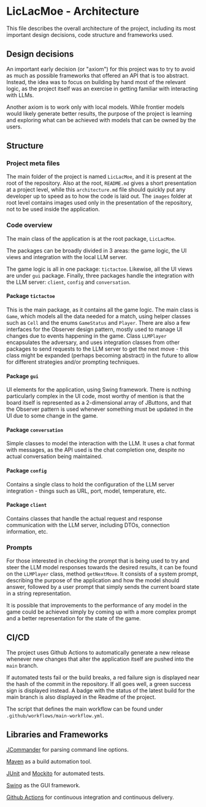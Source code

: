 # LicLacMoe - Architecture

This file describes the overall architecture of the project, including its most important design decisions, code structure and frameworks used.


## Design decisions

An important early decision (or "axiom") for this project was to try to avoid as much as possible frameworks that offered an API that is too abstract. Instead, the idea was to focus on building by hand most of the relevant logic, as the project itself was an exercise in getting familiar with interacting with LLMs.

Another axiom is to work only with local models. While frontier models would likely generate better results, the purpose of the project is learning and exploring what can be achieved with models that can be owned by the users.


## Structure

### Project meta files

The main folder of the project is named `LicLacMoe`, and it is present at the root of the repository. Also at the root, `README.md` gives a short presentation at a project level, while this `architecture.md` file should quickly put any developer up to speed as to how the code is laid out. The `images` folder at root level contains images used only in the presentation of the repository, not to be used inside the application.

### Code overview

The main class of the application is at the root package, `LicLacMoe`.

The packages can be broadly divided in 3 areas: the game logic, the UI views and integration with the local LLM server.

The game logic is all in one package: `tictactoe`. Likewise, all the UI views are under `gui` package. Finally, three packages handle the integration with the LLM server: `client`, `config` and `conversation`.

#### Package `tictactoe`

This is the main package, as it contains all the game logic. The main class is `Game`, which models all the data needed for a match, using helper classes such as `Cell` and the enums `GameStatus` and `Player`. There are also a few interfaces for the Observer design pattern, mostly used to manage UI changes due to events happening in the game. Class `LLMPlayer` encapsulates the adversary, and uses integration classes from other packages to send requests to the LLM server to get the next move - this class might be expanded (perhaps becoming abstract) in the future to allow for different strategies and/or prompting techniques.

#### Package `gui`

UI elements for the application, using Swing framework. There is nothing particularly complex in the UI code, most worthy of mention is that the board itself is represented as a 2-dimensional array of JButtons, and that the Observer pattern is used whenever something must be updated in the UI due to some change in the game.

#### Package `conversation`

Simple classes to model the interaction with the LLM. It uses a chat format with messages, as the API used is the chat completion one, despite no actual conversation being maintained.

#### Package `config`

Contains a single class to hold the configuration of the LLM server integration - things such as URL, port, model, temperature, etc.

#### Package `client`

Contains classes that handle the actual request and response communication with the LLM server, including DTOs, connection information, etc.


### Prompts

For those interested in checking the prompt that is being used to try and steer the LLM model responses towards the desired results, it can be found on the `LLMPlayer` class, method `getNextMove`. It consists of a system prompt, describing the purpose of the application and how the model should answer, followed by a user prompt that simply sends the current board state in a string representation.

It is possible that improvements to the performance of any model in the game could be achieved simply by coming up with a more complex prompt and a better representation for the state of the game.


## CI/CD

The project uses Github Actions to automatically generate a new release whenever new changes that alter the application itself are pushed into the `main` branch.

If automated tests fail or the build breaks, a red failure sign is displayed near the hash of the commit in the repository. If all goes well, a green success sign is displayed instead. A badge with the status of the latest build for the main branch is also displayed in the Readme of the project.

The script that defines the main workflow can be found under `.github/workflows/main-workflow.yml`.


## Libraries and Frameworks

[JCommander](https://jcommander.org/) for parsing command line options.

[Maven](https://maven.apache.org/guides/getting-started/maven-in-five-minutes.html) as a build automation tool.

[JUnit](https://junit.org/junit5/docs/current/user-guide/) and [Mockito](https://javadoc.io/doc/org.mockito/mockito-core/latest/org/mockito/Mockito.html) for automated tests.

[Swing](https://docs.oracle.com/javase/tutorial/uiswing/) as the GUI framework.

[Github Actions](https://docs.github.com/en/actions/learn-github-actions) for continuous integration and continuous delivery.

